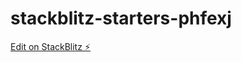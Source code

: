 # stackblitz-starters-phfexj

[Edit on StackBlitz ⚡️](https://stackblitz.com/edit/stackblitz-starters-phfexj)